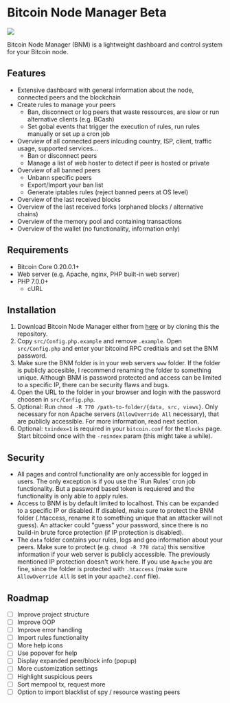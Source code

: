 # Bitcoin Node Manager Beta

![](https://i.imgur.com/wfUpY1t.png)

Bitcoin Node Manager (BNM) is a lightweight dashboard and control system for your Bitcoin node.

## Features

- Extensive dashboard with general information about the node, connected peers and the blockchain
- Create rules to manage your peers
  - Ban, disconnect or log peers that waste ressources, are slow or run alternative clients (e.g. BCash)
  - Set gobal events that trigger the execution of rules, run rules manually or set up a cron job
- Overview of all connected peers inlcuding country, ISP, client, traffic usage, supported services...
  - Ban or disconnect peers
  - Manage a list of web hoster to detect if peer is hosted or private
- Overview of all banned peers
  - Unbann specific peers
  - Export/Import your ban list
  - Generate iptables rules (reject banned peers at OS level)
- Overview of the last received blocks
- Overview of the last received forks (orphaned blocks / alternative chains)
- Overview of the memory pool and containing transactions
- Overview of the wallet (no functionality, information only)

## Requirements

- Bitcoin Core 0.20.0.1+
- Web server (e.g. Apache, nginx, PHP built-in web server)
- PHP 7.0.0+
  - cURL

## Installation

1. Download Bitcoin Node Manager either from [here](https://github.com/Mirobit/bitcoin-node-manager/releases) or by cloning this the repository.
2. Copy `src/Config.php.example` and remove `.example`. Open `src/Config.php` and enter your bitcoind RPC creditials and set the BNM password.
3. Make sure the BNM folder is in your web servers `www` folder. If the folder is publicly accesible, I recommend renaming the folder to something unique. Although BNM is password protected and access can be limited to a specific IP, there can be security flaws and bugs.
4. Open the URL to the folder in your browser and login with the password choosen in `src/Config.php`.
5. Optional: Run `chmod -R 770 /path-to-folder/{data, src, views}`. Only necessary for non Apache servers (`AllowOverride All` necessary), that are publicly accessible. For more information, read next section.
6. Optional: `txindex=1` is required in your `bitcoin.conf` for the `Blocks` page. Start bitcoind once with the `-reindex` param (this might take a while).

## Security

- All pages and control functionality are only accessible for logged in users. The only exception is if you use the `Run Rules' cron job functionality. But a password based token is requiered and the functionality is only able to apply rules.
- Access to BNM is by default limited to localhost. This can be expanded to a specific IP or disabled. If disabled, make sure to protect the BNM folder (.htaccess, rename it to something unique that an attacker will not guess). An attacker could "guess" your password, since there is no build-in brute force protection (if IP protection is disabled).
- The `data` folder contains your rules, logs and geo information about your peers. Make sure to protect (e.g. `chmod -R 770 data`) this sensitive information if your web server is publicly accessible. The previously mentioned IP protection doesn't work here. If you use `Apache` you are fine, since the folder is protected with `.htaccess` (make sure `AllowOverride All` is set in your `apache2.conf` file).

## Roadmap

- [ ] Improve project structure
- [ ] Improve OOP
- [ ] Improve error handling
- [ ] Import rules functionality
- [ ] More help icons
- [ ] Use popover for help
- [ ] Display expanded peer/block info (popup)
- [ ] More customization settings
- [ ] Highlight suspicious peers
- [ ] Sort mempool tx, request more
- [ ] Option to import blacklist of spy / resource wasting peers
